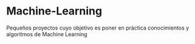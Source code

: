 # Machine-Learning
Pequeños proyectos cuyo objetivo es poner en práctica conocimientos y algoritmos de Machine Learning

